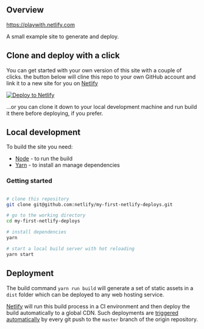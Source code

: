 
## Overview

https://playwith.netlify.com

A small example site to generate and deploy.

## Clone and deploy with a click

You can get started with your own version of this site with a couple of clicks. the button below will cline this repo to your own GitHub account and link it to a new site for you on [Netlify](https://www.netlify.com)

<!-- Markdown snippet -->
[![Deploy to Netlify](https://www.netlify.com/img/deploy/button.svg)](https://app.netlify.com/start/deploy?repository=https://github.com/netlify/my-first-netlify-deploys)

...or you can clone it down to your local development machine and run build it there before deploying, if you prefer.

## Local development

To build the site you need:

- [Node](https://nodejs.org) - to run the build
- [Yarn](https://yarnpkg.com) - to install an manage dependencies


### Getting started

```bash

# clone this repository
git clone git@github.com:netlify/my-first-netlify-deploys.git

# go to the working directory
cd my-first-netlify-deploys

# install dependencies
yarn

# start a local build server with hot reloading
yarn start
```

## Deployment

The build command `yarn run build` will generate a set of static assets in a `dist` folder which can be deployed to any web hosting service.

[Netlify](http://www.netlify.com) will run this build process in a CI environment and then deploy the build automatically to a global CDN. Such deployments are [triggered automatically](https://www.netlify.com/docs/continuous-deployment/) by every git push to the `master` branch of the origin repository.




